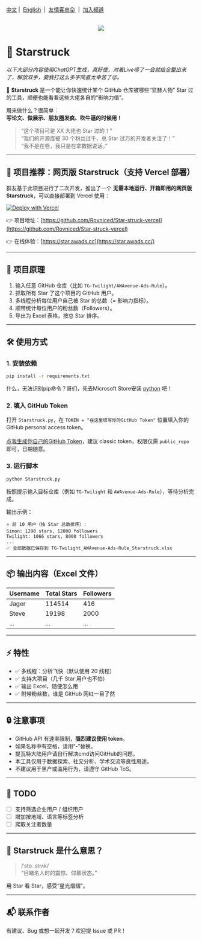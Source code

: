 <div align="left">
<a href="/README.md">中文</a>&nbsp;|&nbsp;
<a href="/assets/README_en-US.md">English</a> &nbsp;|&nbsp;
<a href="https://awavenue.top/">友情客串😜</a> &nbsp;|&nbsp;
<a href="https://t.me/AWAvenue/893">加入频道</a>
</div>
<br>

<p align="center">
   <img src="https://img.jsdelivr.com/raw.githubusercontent.com/TG-Twilight/Starstruck/main/assets/Starstruck.png">
</p>

# 🧊 Starstruck

*以下大部分内容使用ChatGPT生成，真好使，对着Live唠了一会就给全整出来了，解放双手，要我打这么多字简直太幸苦了😜。*

👀 **Starstruck** 是一个能让你快速统计某个 GitHub 仓库被哪些“显赫人物” Star 过的工具，顺便也能看看这些大佬各自的“影响力值”。

用来做什么？很简单：  
**写论文、做展示、朋友圈发疯、吹牛逼的时候用！**

> “这个项目可是 XX 大佬也 Star 过的！”  
> “我们的开源库被 30 个粉丝过千、总 Star 过万的开发者关注了！”  
> “我不是在卷，我只是在拿数据说话。”

---

## 🚀 项目推荐：网页版 Starstruck（支持 Vercel 部署）

群友基于此项目进行了二次开发，推出了一个 **无需本地运行、开箱即用的网页版 Starstruck**，可以直接部署到 Vercel 使用：

[![Deploy with Vercel](https://vercel.com/button)](https://vercel.com/new/clone?repository-url=https://github.com/Rovniced/Star-struck-vercel)

👉 项目地址：[https://github.com/Rovniced/Star-struck-vercel](https://github.com/Rovniced/Star-struck-vercel)  

👉 在线体验：[https://star.awads.cc](https://star.awads.cc/)

---

## 🧠 项目原理

1. 输入任意 GitHub 仓库（比如 `TG-Twilight/AWAvenue-Ads-Rule`）。
2. 抓取所有 Star 了这个项目的 GitHub 用户。
3. 多线程分析每位用户自己被 Star 的总数（= 影响力指标）。
4. 顺带统计每位用户的粉丝数（Followers）。
5. 导出为 Excel 表格，按总 Star 排序。

---

## 🛠️ 使用方式

### 1. 安装依赖

```bash
pip install -r requirements.txt
```

什么，无法识别pip命令？哥们，先去Microsoft Store安装 [python](https://apps.microsoft.com/detail/9PNRBTZXMB4Z?hl=neutral&gl=HK&ocid=pdpshare) 吧！

### 2. 填入 GitHub Token  
打开 `Starstruck.py`，在 `TOKEN = "在这里填写你的GitHub Token"` 位置填入你的 GitHub personal access token。
<br>
<br>
[点我生成你自己的GitHub Token](https://github.com/settings/tokens)，建议 classic token，权限仅需 `public_repo` 即可，日期随意。

### 3. 运行脚本

```bash
python Starstruck.py
```

按照提示输入目标仓库（例如 `TG-Twilight` 和 `AWAvenue-Ads-Rule`），等待分析完成。

输出示例：

```
⭐ 前 10 用户（按 Star 总数排序）:
Simon: 1290 stars, 12000 followers
Twilight: 1066 stars, 8000 followers
...
✅ 全部数据已保存到 TG-Twilight_AWAvenue-Ads-Rule_Starstruck.xlsx
```

---

## 📦 输出内容（Excel 文件）

| Username | Total Stars | Followers |
|----------|-------------|-----------|
| Jager    | 114514      | 416       |
| Steve    | 19198       | 2000      |
| ...      | ...         | ...       |

---

## ⚡ 特性

- ✅ 多线程：分析飞快（默认使用 20 线程）
- ✅ 支持大项目（几千 Star 用户也不怕）
- ✅ 输出 Excel，随便怎么用
- ✅ 附带粉丝数，谁是 GitHub 网红一目了然

---

## 🔒 注意事项

- GitHub API 有速率限制，**强烈建议使用 token**。
- 如果名称中有空格，请用“-”替换。
- 提瓦特大陆用户请自行解决cmd访问GitHub的问题。
- 本工具仅用于数据探索、社交分析、学术交流等良性用途。
- 不建议用于黑产或滥用行为，请遵守 GitHub ToS。

---

## 📎 TODO

- [ ] 支持筛选企业用户 / 组织用户
- [ ] 增加按地域、语言等标签分析
- [ ] 爬取关注者数量

---

## 🧊 Starstruck 是什么意思？

> /ˈstɑː.strʌk/  
> “目睹名人时的震惊、仰慕状态。”

用 Star 看 Star，感受“星光熠熠”。

---

## 📬 联系作者

有建议、Bug 或想一起开发？欢迎提 Issue 或 PR！
